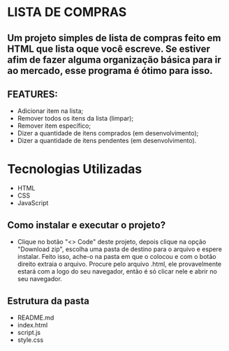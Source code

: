 # LISTA DE COMPRAS

## Um projeto simples de lista de compras feito em HTML que lista oque você escreve. Se estiver afim de fazer alguma organização básica para ir ao mercado, esse programa é ótimo para isso. 

## FEATURES:
- Adicionar item na lista;
- Remover todos os itens da lista (limpar);
- Remover item específico;
- Dizer a quantidade de itens comprados (em desenvolvimento);
- Dizer a quantidade de itens pendentes (em desenvolvimento).

# Tecnologias Utilizadas
- HTML
- CSS
- JavaScript

## Como instalar e executar o projeto?
- Clique no botão "<> Code" deste projeto, depois clique na opção "Download zip", escolha uma pasta de destino para o arquivo e espere instalar. Feito isso, ache-o na pasta em que o colocou e com o botão direito extraia o arquivo. Procure pelo arquivo .html, ele provavelmente estará com a logo do seu navegador, então é só clicar nele e abrir no seu navegador.

## Estrutura da pasta
- README.md
- index.html
- script.js
- style.css


